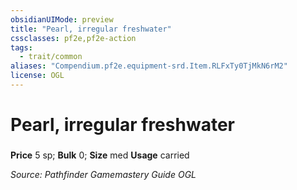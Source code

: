 ```yaml
---
obsidianUIMode: preview
title: "Pearl, irregular freshwater"
cssclasses: pf2e,pf2e-action
tags:
  - trait/common
aliases: "Compendium.pf2e.equipment-srd.Item.RLFxTy0TjMkN6rM2"
license: OGL
---
```

# Pearl, irregular freshwater

### 


**Price** 5 sp; 
**Bulk** 0; **Size** med
**Usage** carried



*Source: Pathfinder Gamemastery Guide*
*OGL*